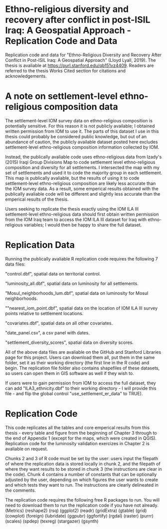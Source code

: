 # Ethno-religious diversity and recovery after conflict in post-ISIL Iraq: A Geospatial Approach - Replication Code and Data
Replication code and data for "Ethno-Religious Diversity and Recovery After Conflict in Post-ISIL Iraq: A Geospatial Approach" (Lloyd Lyall, 2019). The thesis is avaliable at https://purl.stanford.edu/qb151vz4409. Readers are referred to the thesis Works Cited section for citations and acknowledgements. 

# A note on settlement-level ethno-religious composition data

The settlement-level IOM survey data on ethno-religious composition is potentially sensitive. For this reason it is not publicly available; I obtained written permission from IOM to use it. The parts of this dataset I use in this thesis could probably be considered public knowledge, but out of an abundance of caution, the publicly available dataset posted here excludes settlement-level ethno-religious composition information collected by IOM.

Instead, the publically avaliable code uses ethno-religious data from Izady's (2015) Iraqi Group Divisions Map to code settlement level ethno-religious composition and diversity for all settlements. I intersected the map with my set of settlements and used it to code the majority group in each settlement. This map is publically avaliable, but the results of using it to code settlement-level ethno-religious composition are likely less accurate than the IOM survey data. As a result, some emperical results obtained with the publically avaliable code will be different and slightly less accurate than the emperical results of the thesis.

Users seeking to replicate the thesis exactly using the IOM ILA III settlement-level ethno-religious data should first obtain written permission from the IOM Iraq team to access the IOM ILA III dataset for Iraq with ethno-religious variables; I would then be happy to share the full dataset. 

# Replication Data
Running the publically avaliable R replication code requires the following 7 data files:

"control.dbf", spatial data on territorial control. 

"luminosity_all.dbf", spatial data on luminosity for all settlements.

"Mosul_neighborhoods_lum.dbf", spatial data on luminosity for Mosul neighborhoods.

""nearest_iom_point.dbf", spatial data on the location of IOM ILA III survey points relative to settlement locations.

"covariates.dbf", spatial data on all other covariates.

"date_panel.csv", a csv panel with dates.

"settlement_diversity_scores", spatial data on diversity scores. 

All of the above data files are avaliable on the GitHub and Stanford Libraries page for this project. Users can download them all, put them in the same folder, set it as their working directory (the first line in the R code) and begin. The replication file folder also contains shapefiles of these datasets, so users can open them in GIS software as well if they wish to. 

If users were to gain permission from IOM to access the full dataset, they can add "ILA3_ethnicity.dbf" to their working directory - I will provide this file - and flip the global control "use_settlement_er_data" to TRUE). 



# Replication Code
This code replicates all the tables and core emperical results from this thesis - every table and figure from the beginning of Chapter 3 through to the end of Appendix 1 (except for the maps, which were created in QGIS). Replication code for the luminosity validation exercizes in Chapter 2 is avaliable on request. 

Chunks 2 and 3 of R code must be set by the user: users input the filepath of where the replication data is stored locally in chunk 2, and the filepath of where they want results to be stored in chunk 3 (the instructions are clear in the code). Chunk 4 contains a number of constants that can be optionally adjusted by the user, depending on which figures the user wants to create and which tests they want to run. The instructions are clearly delineated in the comments. 

The replication code requires the following free R packages to run. You will need to download them to run the replication code if you have not already. 
(Metrics)
(reshape2)
(rsq)
(ggplot2)
(readr)
(gridExtra)
(gtable)
(grid)
(cowplot)
(foreign)
(lubridate)
(ggpubr)
(ggfortify)
(rgdal)
(raster)
(purrr)
(scales)
(spdep)
(texreg)
(stargazer)
(gsynth)
